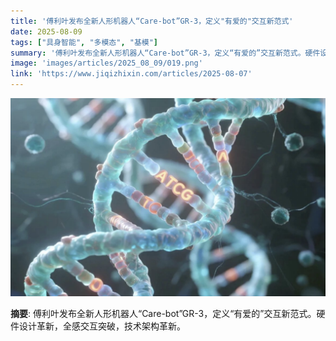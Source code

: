 ```yaml
---
title: '傅利叶发布全新人形机器人“Care-bot”GR-3，定义"有爱的"交互新范式'
date: 2025-08-09
tags: ["具身智能", "多模态", "基模"]
summary: '傅利叶发布全新人形机器人“Care-bot”GR-3，定义“有爱的”交互新范式。硬件设计革新，全感交互突破，技术架构革新。'
image: 'images/articles/2025_08_09/019.png'
link: 'https://www.jiqizhixin.com/articles/2025-08-07'
---
```

![傅利叶发布全新人形机器人“Care-bot”GR-3，定义"有爱的"交互新范式](images/articles/2025_08_09/019.png)

**摘要**: 傅利叶发布全新人形机器人“Care-bot”GR-3，定义“有爱的”交互新范式。硬件设计革新，全感交互突破，技术架构革新。
